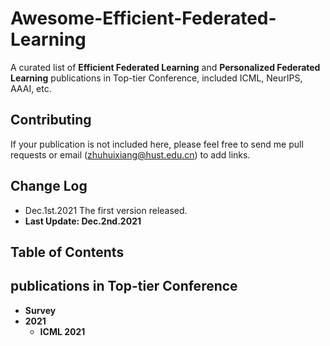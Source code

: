 # Awesome-Efficient-Federated-Learning
A curated list of **Efficient Federated Learning** and **Personalized Federated Learning** publications in Top-tier Conference, included ICML, NeurIPS, AAAI, etc.
## Contributing
If your publication is not included here, please feel free to send me pull requests or email (zhuhuixiang@hust.edu.cn) to add links.
## Change Log
- Dec.1st.2021 The first version released.
- **Last Update: Dec.2nd.2021**
## Table of Contents

## publications in Top-tier Conference
   - **Survey**
   - **2021**
     - **ICML 2021**
